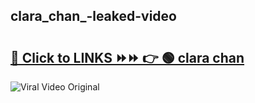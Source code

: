 
 ## clara_chan_-leaked-video 

# <h2><a href="https://clipsfans.com/clara_chan_&ref=git">🔗 Click to LINKS ⏩⏩ 👉 🟢 clara chan  </a></h2>

<a href="https://clipsfans.com/clara_chan_&ref=git" rel="nofollow" data-target="animated-image.originalLink"><img src="https://i.ibb.co.com/xMMVF88/686577567.gif" alt="Viral Video Original" style="max-width: 100%; display: inline-block;" data-target="animated-image.originalImage"></a>
